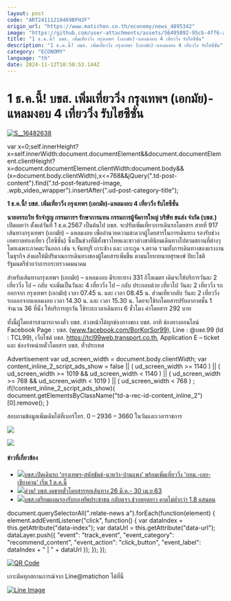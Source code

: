 ```yaml
---
layout: post
code: "ART24111210469BFHJF"
origin_url: "https://www.matichon.co.th/economy/news_4895342"
image: "https://github.com/user-attachments/assets/56495092-95cb-4ff6-a79a-7cd914f56f59"
title: "1 ธ.ค.นี้! บขส. เพิ่มเที่ยววิ่ง กรุงเทพฯ (เอกมัย)-แหลมงอบ 4 เที่ยววิ่ง รับไฮซีซั่น"
description: "1 ธ.ค.นี้! บขส. เพิ่มเที่ยววิ่ง กรุงเทพฯ (เอกมัย)-แหลมงอบ 4 เที่ยววิ่ง รับไฮซีซั่น"
category: "ECONOMY"
language: "th"
date: 2024-11-12T10:50:53.144Z
---
```


# 1 ธ.ค.นี้! บขส. เพิ่มเที่ยววิ่ง กรุงเทพฯ (เอกมัย)-แหลมงอบ 4 เที่ยววิ่ง รับไฮซีซั่น

[![](https://www.matichon.co.th/wp-content/uploads/2024/11/S__16482638.jpg "S__16482638")](https://www.matichon.co.th/wp-content/uploads/2024/11/S__16482638.jpg)

var x=0;self.innerHeight?x=self.innerWidth:document.documentElement&&document.documentElement.clientHeight?x=document.documentElement.clientWidth:document.body&&(x=document.body.clientWidth),x<=768&&jQuery(".td-post-content").find(".td-post-featured-image, .wpb\_video\_wrapper").insertAfter(".ud-post-category-title");

**1 ธ.ค.นี้! บขส. เพิ่มเที่ยววิ่ง กรุงเทพฯ (เอกมัย)-แหลมงอบ 4 เที่ยววิ่ง รับไฮซีซั่น**

**นายอรรถวิท รักจำรูญ กรรมการฯ รักษาการแทน กรรมการผู้จัดการใหญ่ บริษัท ขนส่ง จำกัด (บขส.)** เปิดเผยว่า ตั้งแต่วันที่ 1 ธ.ค.2567 เป็นต้นไป บขส. จะปรับเพิ่มเที่ยวการเดินรถโดยสาร สายที่ 917 เส้นทางกรุงเทพฯ (เอกมัย) – แหลมงอบ เพื่ออำนวยความสะดวกผู้โดยสารในการเดินทาง รองรับช่วงเทศกาลท่องเที่ยว (ไฮซีซั่น) ซึ่งเป็นช่วงที่มีทั้งชาวไทยและชาวต่างชาตินิยมเดินทางไปตามสถานที่ต่างๆ โดยเฉพาะภาคตะวันออก เช่น จ.จันทบุรี เกาะช้าง และ เกาะกูด จ.ตราด รวมทั้งการเดินทางของแรงงานในธุรกิจ ส่งผลให้มีปริมาณการเดินทางของผู้โดยสารเพิ่มขึ้น ตามนโยบายนายสุรพงษ์ ปิยะโชติ รัฐมนตรีช่วยว่าการกระทรวงคมนาคม

สำหรับเส้นทางกรุงเทพฯ (เอกมัย) – แหลมงอบ มีระยะทาง 331 กิโลเมตร เดิมจะให้บริการวันละ 2 เที่ยววิ่ง ไป – กลับ จะเพิ่มเป็นวันละ 4 เที่ยววิ่ง ไป – กลับ ประกอบด้วย เที่ยวไป วันละ 2 เที่ยววิ่ง รถออกจาก กรุงเทพฯ (เอกมัย) เวลา 07.45 น. และ เวลา 08.45 น. ส่วนเที่ยวกลับ วันละ 2 เที่ยววิ่ง รถออกจากแหลมงอบ เวลา 14.30 น. และ เวลา 15.30 น. โดยจะใช้รถโดยสารปรับอากาศชั้น 1 จำนวน 36 ที่นั่ง ให้บริการทุกวัน ใช้ระยะเวลาเดินทาง 6 ชั่วโมง ค่าโดยสาร 292 บาท

ทั้งนี้ผู้โดยสารสามารถจองตั๋ว บขส. ล่วงหน้าได้ทุกช่องทางของ บขส. อาทิ ช่องทางออนไลน์ Facebook Page : บขส. (www.facebook.com/BorKorSor99), Line : @บขส.99 (Id : TCL99), เว็บไซต์ บขส. https://tcl99web.transport.co.th, Application E – ticket และ ช่องจำหน่ายตั๋วโดยสาร บขส. ทั่วประเทศ

Advertisement var ud\_screen\_width = document.body.clientWidth; var content\_inline\_2\_script\_ads\_show = false || ( ud\_screen\_width >= 1140 ) || ( ud\_screen\_width >= 1019 && ud\_screen\_width < 1140 ) || ( ud\_screen\_width >= 768 && ud\_screen\_width < 1019 ) || ( ud\_screen\_width < 768 ) ; if(!content\_inline\_2\_script\_ads\_show){ document.getElementsByClassName("td-a-rec-id-content\_inline\_2")\[0\].remove(); }

สอบถามข้อมูลเพิ่มเติมได้ที่เบอร์โทร. 0 – 2936 – 3660 ในวันและเวลาราชการ

![](https://www.matichon.co.th/wp-content/uploads/2024/11/S__16482630.jpg)

![](https://www.matichon.co.th/wp-content/uploads/2024/11/S__16482629.jpg)

#### ข่าวที่เกี่ยวข้อง

*   [![](https://www.matichon.co.th/wp-content/uploads/2023/09/บขส.jpg)บขส.เปิดเดินรถ ‘กรุงเทพฯ-สหัสขันธ์-นาหว้า-บ้านแพง’ พร้อมเพิ่มเที่ยววิ่ง ‘กทม.-เลย-เชียงคาน’ เริ่ม 1 ต.ค.นี้](https://www.matichon.co.th/economy/news_4207553)
*   [![](https://www.matichon.co.th/wp-content/uploads/2020/03/บขส.งดขายตั๋ว.jpg)ด่วน! บขส.งดขายตั๋วโดยสารทุกเส้นทาง 26 มี.ค.- 30 เม.ย.63](https://www.matichon.co.th/economy/news_2090037)
*   [![](https://www.matichon.co.th/wp-content/uploads/2019/12/D8F66E63-BF5C-4103-9026-D9934C9F1C0E.jpeg)บขส.เตรียมแผนรองรับกองทัพประชาชน กลับตจว.ช่วงหยุดยาว คาดไม่ต่ำกว่า 1.8 แสนคน](https://www.matichon.co.th/economy/news_1811900)

document.querySelectorAll(".relate-news a").forEach(function(element) { element.addEventListener("click", function() { var dataIndex = this.getAttribute("data-index"); var dataUrl = this.getAttribute("data-url"); dataLayer.push({ "event": "track\_event", "event\_category": "recommend\_content", "event\_action": "click\_button", "event\_label": dataIndex + " | " + dataUrl }); }); });

[![QR Code](https://www.matichon.co.th/wp-content/uploads/2023/07/wob1371z.jpg)](https://lin.ee/ht0nDxX)

เกาะติดทุกสถานการณ์จาก Line@matichon ได้ที่นี่

[![Line Image](https://www.matichon.co.th/wp-content/uploads/2023/07/th.png)](https://lin.ee/ht0nDxX)